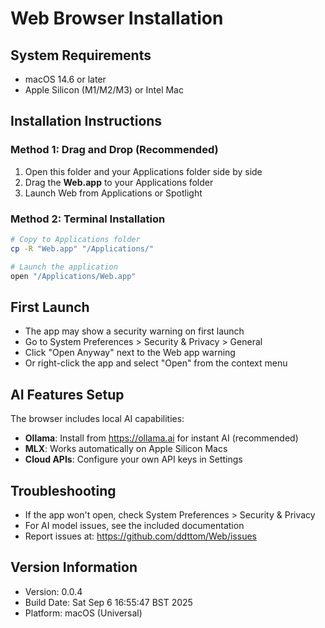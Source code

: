 # Web Browser Installation

## System Requirements
- macOS 14.6 or later
- Apple Silicon (M1/M2/M3) or Intel Mac

## Installation Instructions

### Method 1: Drag and Drop (Recommended)
1. Open this folder and your Applications folder side by side
2. Drag the **Web.app** to your Applications folder
3. Launch Web from Applications or Spotlight

### Method 2: Terminal Installation
```bash
# Copy to Applications folder
cp -R "Web.app" "/Applications/"

# Launch the application
open "/Applications/Web.app"
```

## First Launch
- The app may show a security warning on first launch
- Go to System Preferences > Security & Privacy > General
- Click "Open Anyway" next to the Web app warning
- Or right-click the app and select "Open" from the context menu

## AI Features Setup
The browser includes local AI capabilities:
- **Ollama**: Install from https://ollama.ai for instant AI (recommended)
- **MLX**: Works automatically on Apple Silicon Macs
- **Cloud APIs**: Configure your own API keys in Settings

## Troubleshooting
- If the app won't open, check System Preferences > Security & Privacy
- For AI model issues, see the included documentation
- Report issues at: https://github.com/ddttom/Web/issues

## Version Information
- Version: 0.0.4
- Build Date: Sat Sep  6 16:55:47 BST 2025
- Platform: macOS (Universal)
